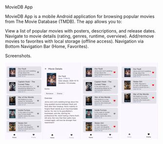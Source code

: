 MovieDB App

MovieDB App is a mobile Android application for browsing popular movies from The Movie Database (TMDB). The app allows you to:

View a list of popular movies with posters, descriptions, and release dates.
Navigate to movie details (rating, genres, runtime, overview).
Add/remove movies to favorites with local storage (offline access).
Navigation via Bottom Navigation Bar (Home, Favorites).

Screenshots.
<p float="left">
  <img src="docs/images/Screenshots.png" width="508" height="254" style="margin-right:10px;" />